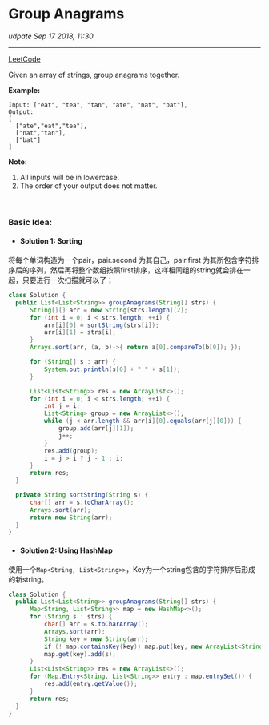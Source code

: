 # Group Anagrams
_udpate Sep 17 2018, 11:30_

---
[LeetCode](https://leetcode.com/problems/group-anagrams/description/)

Given an array of strings, group anagrams together.

**Example:**

    Input: ["eat", "tea", "tan", "ate", "nat", "bat"],
    Output:
    [
      ["ate","eat","tea"],
      ["nat","tan"],
      ["bat"]
    ]

**Note:**

1. All inputs will be in lowercase.
2. The order of your output does not matter.

<br/>

### Basic Idea:
* #### Solution 1: Sorting
将每个单词构造为一个pair，pair.second 为其自己，pair.first 为其所包含字符排序后的序列，然后再将整个数组按照first排序，这样相同组的string就会排在一起，只要进行一次扫描就可以了；
  ```java
  class Solution {
    public List<List<String>> groupAnagrams(String[] strs) {
        String[][] arr = new String[strs.length][2];
        for (int i = 0; i < strs.length; ++i) {
            arr[i][0] = sortString(strs[i]);
            arr[i][1] = strs[i];
        }
        Arrays.sort(arr, (a, b)->{ return a[0].compareTo(b[0]); });

        for (String[] s : arr) {
            System.out.println(s[0] + " " + s[1]);
        }

        List<List<String>> res = new ArrayList<>();
        for (int i = 0; i < strs.length; ++i) {
            int j = i;
            List<String> group = new ArrayList<>();
            while (j < arr.length && arr[i][0].equals(arr[j][0])) {
                group.add(arr[j][1]);
                j++;
            }
            res.add(group);
            i = j > i ? j - 1 : i;
        }
        return res;
    }

    private String sortString(String s) {
        char[] arr = s.toCharArray();
        Arrays.sort(arr);
        return new String(arr);
    }
  }
  ```

* #### Solution 2: Using HashMap
使用一个`Map<String, List<String>>`，Key为一个string包含的字符排序后形成的新string。
  ```java
  class Solution {
    public List<List<String>> groupAnagrams(String[] strs) {
        Map<String, List<String>> map = new HashMap<>();
        for (String s : strs) {
            char[] arr = s.toCharArray();
            Arrays.sort(arr);
            String key = new String(arr);
            if (! map.containsKey(key)) map.put(key, new ArrayList<String>());
            map.get(key).add(s);
        }
        List<List<String>> res = new ArrayList<>();
        for (Map.Entry<String, List<String>> entry : map.entrySet()) {
            res.add(entry.getValue());
        }
        return res;
    }
  }
  ```

